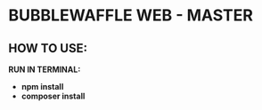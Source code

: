 <H1><B>BUBBLEWAFFLE WEB - MASTER<B></H1>

<h2>HOW TO USE:</H2>

RUN IN TERMINAL: <br>
<ul>
<li><Strong> npm install </Strong><br></li>
<li><Strong> composer install </Strong></li>
</ul>

